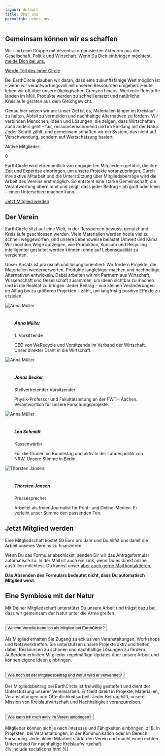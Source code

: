 ```yaml
---
layout: default
title: Über uns
permalink: ueber-uns
---
```


<section class="hero-banner hero-ueber-uns d-flex mobile-hero">
    <div class="c-banner d-lg-block z-1 position-absolute top-0 bottom-0 start-0 end-0"></div>
    <div class="bg-banner position-absolute top-0 bottom-0 start-0 end-0 bg-black bg-opacity-50 z-0"></div>
    <div class="container-fluid text-white position-relative align-items-end justify-content-end z-2">
        <div class="m-1 mt-4 mb-4 m-sm-4 mb-md-0">
            <div class="row">
                <div class="col-lg-7 offset-lg-4 col-md-10">
                    <h2 class="display-3 fw-bold">Gemeinsam können wir es schaffen</h2>
                    <p class="lead mb-4">Wir sind eine Gruppe mit dezentral organisierten Akteuren aus der Gesellschaft, Politik und Wirtschaft. Wenn Du Dich einbringen möchtest, <a href="{{ site.baseurl }}/kontakt" class="text-white">melde Dich bei uns.</a></p>
                    <a href="#inner-circle" class="btn btn-primary btn-lg">Werde Teil des Inner Circle</a>
                </div>
            </div>
        </div>
    </div>
</section>

<section>
    <div class="container-fluid">
        <div class="m-1 mt-4 mb-4 m-sm-4 pt-4 pb-4">
            <div class="row mb-3">
                <div class="col-xl-6 col-lg-10">
                    <p class="lead"><span class="text-primary fw-bold">Bei EarthCircle glauben wir daran, dass eine zukunftsfähige Welt möglich ist – wenn wir verantwortungsvoll mit unseren Ressourcen umgehen.</span> Heute leben wir oft über unsere ökologischen Grenzen hinaus. Wertvolle Rohstoffe landen im Müll, Produkte werden zu schnell ersetzt und natürliche Kreisläufe geraten aus dem Gleichgewicht.</p>
                </div>
            </div>
            <div class="row mb-3 d-flex align-items-end">
                <div class="col-xl-6 col-lg-8 col-sm-7">
                    <p>Genau hier setzen wir an: Unser Ziel ist es, Materialien länger im Kreislauf zu halten, Abfall zu vermeiden und nachhaltige Alternativen zu fördern. Wir verbinden Menschen, Ideen und Lösungen, die zeigen, dass Wirtschaften auch anders geht – fair, ressourcenschonend und im Einklang mit der Natur. Jeder Schritt zählt, und gemeinsam schaffen wir ein System, das nicht auf Verschwendung, sondern auf Wertschätzung basiert.</p>
                </div>
                <div class="col-lg-4 offset-xl-1 col-md-4 col-sm-5">  
                    <p class="lead text-primary ps-sm-4 ps-xl-0"><span class="fw-bold">Aktive Mitglieder</span>:</p>
                    <span class="overshoot-date fw-bold text-primary counter ps-sm-4 ps-xl-0" data-number="7353">0</span>
                </div>
            </div>            
        </div>
    </div>
</section>

<section class="bg-primary text-white pt-2 pt-lg-5 pb-xl-5">
    <div class="container-fluid">
        <div class="m-1 mt-4 mb-4 m-sm-4 pt-xl-5 pb-xl-2 mb-0 mb-xl-2">
            <div class="row mb-3 pb-5 d-flex flex-lg-row-reverse justify-lg-content-end">
                <div class="col-lg-5 offset-lg-1 mt-lg-4 pt-lg-5 col-md-7">  
                    <p>EarthCircle wird ehrenamtlich von engagierten Mitgliedern geführt, die ihre Zeit und Expertise einbringen, um unsere Projekte voranzubringen. Durch ihre aktive Mitarbeit und die Unterstützung über Mitgliedsbeiträge wird die Arbeit des Vereins erst möglich. So entsteht eine starke Gemeinschaft, die Verantwortung übernimmt und zeigt, dass jeder Beitrag – ob groß oder klein – einen Unterschied machen kann.</p>
                    <p><a href="#inner-circle" class="text-white lead">Jetzt Mitglied werden</a></p>
                </div>            
                <div class="col-lg-6 col-md-11 mt-5 mt-lg-0">
                    <h2 class="fw-bold pb-lg-4">Der Verein</h2>
                    <p class="lead">EarthCircle sitzt auf eine Welt, in der Ressourcen bewusst genutzt und Kreisläufe geschlossen werden. <span class="fw-bold">Viele Materialien werden heute viel zu schnell weggeworfen, und unsere Lebensweise belastet Umwelt und Klima.</span> Wir möchten Wege aufzeigen, wie Produktion, Konsum und Recycling intelligenter gestaltet werden können, ohne auf Lebensqualität zu verzichten.</p>
                    <p>Unser Ansatz ist praxisnah und lösungsorientiert: Wir fördern Projekte, die Materialien wiederverwerten, Produkte langlebiger machen und nachhaltige Alternativen entwickeln. Dabei arbeiten wir mit Partnern aus Wirtschaft, Wissenschaft und Gesellschaft zusammen, um Ideen sichtbar zu machen und in die Realität zu bringen. Jeder Beitrag – von kleinen Veränderungen im Alltag bis zu größeren Projekten – zählt, um langfristig positive Effekte zu erzielen.</p>
                </div>
            </div>
            <div class="mySwiper w-100 overflow-hidden">
                <div class="swiper-wrapper d-flex align-items-stretch h-auto">
                    <div class="swiper-slide d-flex h-auto">
                        <div class="card text-center bg-white bg-opacity-25 border-0 rounded-3 card-gradient">
                            <img src="{{ site.baseurl }}/assets/img/anna_mueller.jpg" class="card-img-top rounded-circle mx-auto border border-5 border-white w-50 mt-4 z-2" alt="Anna Müller">
                            <div class="card-body bg-white rounded-3 z-1" style="margin-top:-30px; padding-top:50px;padding-left:30px;padding-right:30px;">
                                <h5 class="fs-4 mb-0 fw-bold text-primary">Anna Müller</h5>
                                <p class="text-primary">1. Vorsitzende</p>
                                <p class="lead pb-0 text-primary">CEO von WeRecycle und Vorsitzende im Verband der Wirtschaft. <span class="fw-bold text-dark">Unser direkter Draht in die Wirtschaft.</span></p>
                            </div>
                        </div>
                    </div>
                    <div class="swiper-slide d-flex h-auto">
                        <div class="card text-center bg-white bg-opacity-25 border-0 rounded-3 card-gradient">
                        <img src="{{ site.baseurl }}/assets/img/jonas_becker.jpg" class="card-img-top rounded-circle mx-auto border border-5 border-white w-50 mt-4 z-2" alt="Anna Müller">
                        <div class="card-body bg-white rounded-3 z-1" style="margin-top:-30px; padding-top:50px;padding-left:30px;padding-right:30px;">
                            <h5 class="fs-4 mb-0 fw-bold text-primary">Jonas Becker</h5>
                            <p class="text-primary">Stellvertretender Vorsitzender</p>
                            <p class="lead pb-0 text-primary">Physik-Professor und Fakultätsleitung an der FWTH Aachen. <span class="fw-bold text-dark">Verantwortlich für unsere Forschungsprojekte.</span></p>
                        </div>
                        </div>
                    </div>
                    <div class="swiper-slide d-flex h-auto">
                        <div class="card text-center bg-white bg-opacity-25 border-0 rounded-3 card-gradient">
                        <img src="{{ site.baseurl }}/assets/img/lea_schmidt.jpg" class="card-img-top rounded-circle mx-auto border border-5 border-white w-50 mt-4 z-2" alt="Anna Müller">
                        <div class="card-body bg-white rounded-3 z-1" style="margin-top:-30px; padding-top:50px;padding-left:30px;padding-right:30px;">
                            <h5 class="fs-4 mb-0 fw-bold text-primary">Lea Schmidt</h5>
                            <p class="text-primary">Kassenwärtin</p>
                            <p class="lead pb-0 text-primary">Für die Grünen im Bundestag und aktiv in der Landespolitik von NRW. <span class="fw-bold text-dark">Unsere Stimme in Berlin.</span></p>
                        </div>
                        </div>
                    </div>
                    <div class="swiper-slide d-flex h-auto">
                        <div class="card text-center bg-white bg-opacity-25 border-0 rounded-3 card-gradient">
                        <img src="{{ site.baseurl }}/assets/img/thorsten_jansen.jpg" class="card-img-top rounded-circle mx-auto border border-5 border-white w-50 mt-4 z-2" alt="Thorsten Jansen">
                        <div class="card-body bg-white rounded-3 z-1" style="margin-top:-30px; padding-top:50px;padding-left:30px;padding-right:30px;">
                            <h5 class="fs-4 mb-0 fw-bold text-primary">Thorsten Jansen</h5>
                            <p class="text-primary">Pressesprecher</p>
                            <p class="lead pb-0 text-primary">Arbeitet als freier Journalist für Print- und Online-Medien. <span class="fw-bold text-dark">Er verleiht unser Stimme den passenden Ton.</span></p>
                        </div>
                        </div>
                    </div>
                </div>
                <div class="navigation position-relative d-flex justify-content-between m-lg-5 mt-3 mb-0"> 
                    <div class="swiper-prev m-1 fs-2"><i class="ph ph-arrow-left"></i></div>                   
                    <div class="swiper-next m-1 fs-2"><i class="ph ph-arrow-right"></i></div>                   
                </div>
            </div>
        </div>
    </div>
</section>

<a name="inner-circle" id="inner-circle"></a>

<section class="pt-lg-5 pt-3 mt-5 mb-5 pb-md-5">
    <div class="container-fluid">
        <div class="m-1 mt-4 mb-4 m-sm-4">
            <div class="row d-flex flex-lg-row-reverse">
                <div class="col-xl-4 offset-lg-1 col-lg-5 col-md-11 pb-3 pb-lg-0"> 
                    <h2 class="fw-bold primary-on-fade mb-4">Jetzt Mitglied werden</h2>
                    <p class="lead"><span class="fw-bold primary-on-fade">Eine Mitgliedschaft kostet 50 Euro pro Jahr</span> und Du hilfst uns damit die Arbeit unseres Vereins zu finanzieren.</p>
                    <p>Wenn Du das Formular abschickst, senden Dir wir das Antragsformular automatisch zu. In der Mail ist auch ein Link, wenn Du es direkt online ausfüllen möchtest. Du kannst unser <a href="{{ site.baseurl }}/kontakt#kontaktformular" class="text-dark">aber auch gerne Mail kontaktieren.</a></p>
                    <p><strong>Das Absenden des Formulars bedeutet nicht, dass Du automatisch Mitglied wirst.</strong></p>
                </div>            
                <div class="col-xl-5 offset-xl-1 col-lg-6 col-md-11">
                    <div class="form bg-primary bg-opacity-25 border-0 rounded-3 active-on-half" data-type="mitgliedsantrag" data-id="ma-1"></div>
                </div>
            </div>
        </div>
    </div>
</section>

<section class="hero-banner hero-support d-flex align-items-center">
    <div class="c-banner d-block z-1 position-absolute top-0 bottom-0 start-0 end-0"></div>
    <div class="bg-banner position-absolute top-0 bottom-0 start-0 end-0 bg-black bg-opacity-50 z-2 z-lg-0"></div>
    <div class="container-fluid text-white position-relative z-2">
        <div class="m-1 mt-4 mb-4 m-sm-4">
            <div class="row">
            <div class="col-lg-7 offset-lg-4 col-md-9">
                <h2 class="display-3 fw-bold">Eine Symbiose mit der Natur</h2>
                <p class="lead mb-0">Mit Deiner Mitgliedschaft unterstützt Du unsere Arbeit und trägst dazu bei, dass wir gemeinsam der Natur unter die Arme greifen.</p>
            </div>
            </div>
        </div>
    </div>
</section>

<section class="pt-5 mt-md-5 pb-5">
    <div class="container-fluid pb-4">
        <div class="p-1 pt-4 pb-4 p-sm-4">
            <div class="row">
                <div class="col-md-11 col-lg-8 offset-lg-1">
                    <div class="accordion" id="accordionExample">
                    <div class="accordion-item border-primary">
                        <h2 class="accordion-header">
                        <button class="accordion-button border-0 shadow-none fs-5 fw-bold" type="button" data-bs-toggle="collapse" data-bs-target="#collapseOne" aria-expanded="true" aria-controls="collapseOne">
                            Welche Vorteile habe ich als Mitglied bei EarthCircle?
                        </button>
                        </h2>
                        <div id="collapseOne" class="accordion-collapse collapse show" data-bs-parent="#accordionExample">
                        <div class="accordion-body">
                            Als Mitglied erhalten Sie Zugang zu exklusiven Veranstaltungen, Workshops und Netzwerktreffen. Sie unterstützen unsere Projekte aktiv und helfen dabei, Ressourcen zu schonen und nachhaltige Lösungen zu fördern. Außerdem erhalten Mitglieder regelmäßige Updates über unsere Arbeit und können eigene Ideen einbringen.
                        </div>
                        </div>
                    </div>
                    <div class="accordion-item border-primary">
                        <h2 class="accordion-header">
                        <button class="accordion-button collapsed border-0 shadow-none fs-5 fw-bold" type="button" data-bs-toggle="collapse" data-bs-target="#collapseTwo" aria-expanded="false" aria-controls="collapseTwo">
                            Wie hoch ist der Mitgliedsbeitrag und wofür wird er verwendet?
                        </button>
                        </h2>
                        <div id="collapseTwo" class="accordion-collapse collapse" data-bs-parent="#accordionExample">
                        <div class="accordion-body">
                            Der Mitgliedsbeitrag bei EarthCircle ist freiwillig gestaffelt und dient der Unterstützung unserer Vereinsarbeit. Er fließt direkt in Projekte, Materialien, Veranstaltungen und Öffentlichkeitsarbeit. Jeder Beitrag hilft, unsere Mission von Kreislaufwirtschaft und Nachhaltigkeit voranzutreiben.
                        </div>
                        </div>
                    </div>
                    <div class="accordion-item border-primary">
                        <h2 class="accordion-header">
                        <button class="accordion-button collapsed border-0 shadow-none fs-5 fw-bold" type="button" data-bs-toggle="collapse" data-bs-target="#collapseThree" aria-expanded="false" aria-controls="collapseThree">
                            Wie kann ich mich aktiv im Verein einbringen?
                        </button>
                        </h2>
                        <div id="collapseThree" class="accordion-collapse collapse" data-bs-parent="#accordionExample">
                        <div class="accordion-body">
                            Mitglieder können sich je nach Interesse und Fähigkeiten einbringen, z. B. in Projekten, bei Veranstaltungen, in der Kommunikation oder im Bereich Forschung. Jede aktive Mitarbeit stärkt den Verein und macht einen echten Unterschied für nachhaltige Kreislaufwirtschaft.
                        </div>
                        </div>
                    </div>
                    </div>
                </div>
                <div class="col-sm-3 d-flex d-none d-lg-block">
                    <div class="big-social-icon-wrapper">
                        {% include socialIcons.html %}
                    </div>
                </div>
            </div>
        </div>
    </div>
</section>